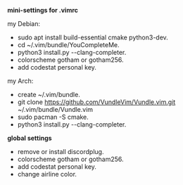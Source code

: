 **mini-settings for .vimrc**

my Debian:
- sudo apt install build-essential cmake python3-dev.
- cd ~/.vim/bundle/YouCompleteMe.
- python3 install.py --clang-completer.
- colorscheme gotham or gotham256.
- add codestat personal key.

my Arch:
- create ~/.vim/bundle.
- git clone https://github.com/VundleVim/Vundle.vim.git ~/.vim/bundle/Vundle.vim
- sudo pacman -S cmake.
- python3 install.py --clang-completer.

**global settings**
- remove or install discordplug.
- colorscheme gotham or gotham256.
- add codestat personal key.
- change airline color.
